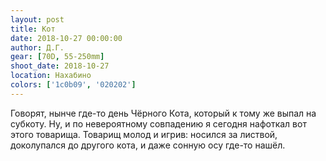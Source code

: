 ```yaml
---
layout: post
title: Кот
date: 2018-10-27 00:00:00
author: Д.Г.
gear: [70D, 55-250mm]
shoot_date: 2018-10-27
location: Нахабино
colors: ['1c0b09', '020202']
---
```

Говорят, нынче где-то день Чёрного Кота, который к тому же выпал на субкоту. Ну, и по невероятному совпадению я сегодня нафоткал вот этого товарища. Товарищ молод и игрив: носился за листвой, доколупался до другого кота, и даже сонную осу где-то нашёл.
